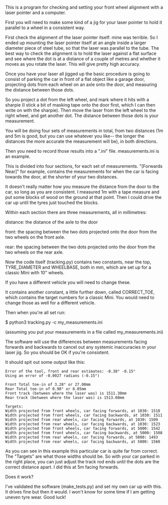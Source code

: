This is a program for checking and setting your front wheel alignment with a
laser pointer and a computer.

First you will need to make some kind of a jig for your laser pointer to hold
it parallel to a wheel in a consistent way.

First check the alignment of the laser pointer itself: mine was terrible. So I
ended up mounting the laser pointer itself at an angle inside a larger diameter
piece of steel tube, so that the laser was parallel to the tube. The best way
to check the alignment is to hold the laser against a flat surface and see
where the dot is at a distance of a couple of metres and whether it moves as
you rotate the laser. This will give pretty high accuracy.

Once you have your laser all jigged up the basic procedure is going to consist
of parking the car in front of a flat object like a garage door, projecting
dots from each wheel on an axle onto the door, and measuring the distance
between those dots.

So you project a dot from the left wheel, and mark where it hits with a sharpie
(I stick a bit of masking tape onto the door first, which I can then write on
with the sharpie). Then move the laser from the left wheel to the right wheel,
and get another dot. The distance between those dots is your measurement.

You will be doing four sets of measurements in total, from two distances (1m
and 5m is good, but you can use whatever you like-- the longer the distances
the more accurate the measurement will be), in both directions.

Then you need to record those results into a ".ini" file. measurements.ini is
an example.

This is divided into four sections, for each set of measurements. "[Forwards
Near]" for example, contains the measurements for when the car is facing
towards the door, at the shorter of your two distances.

It doesn't really matter how you measure the distance from the door to the car,
so long as you are consistent. I measured 1m with a tape measure and put some
blocks of wood on the ground at that point. Then I could drive the car up until
the tyres just touched the blocks.

Within each section there are three measurements, all in millimetres:

distance: the distance of the axle to the door

front: the spacing between the two dots projected onto the door from the two
wheels on the front axle.

rear: the spacing between the two dots projected onto the door from the two
wheels on the rear axle.

Now the code itself (tracking.py) contains two constants, near the top,
TYRE_DIAMETER and WHEELBASE, both in mm, which are set up for a classic Mini
with 10" wheels.

If you have a different vehicle you will need to change these.

It contains another constant, a little further down, called CORRECT_TOE, which
contains the target numbers for a classic Mini. You would need to change those
as well for a different vehicle.

Then when you're all set run:

$ python3 tracking.py -c my_measurements.ini

(assuming you put your measurements in a file called my_measurements.ini)

The software will use the differences between measurements facing forwards and
backwards to cancel out any systemic inaccuracies in your laser jig. So you
should be OK if you're consistent.

It should spit out some output like this:

	Error of the tool, front and rear estimates: -0.38° -0.15°
	Using an error of -0.0027 radians (-0.15°)

	Front Total toe-in of 3.28° or 27.08mm
	Rear Total toe-in of 0.98° or 8.05mm
	Front track (between where the laser was) is 1511.30mm
	Rear track (between where the laser was) is 1513.08mm

	Targets:
	Width projected from front wheels, car facing forwards, at 1030: 1518
	Width projected from front wheels, car facing backwards, at 1030: 1511
	Width projected from rear wheels, car facing forwards, at 1030: 1509
	Width projected from rear wheels, car facing backwards, at 1030: 1523
	Width projected from front wheels, car facing forwards, at 5000: 1542
	Width projected from front wheels, car facing backwards, at 5000: 1508
	Width projected from rear wheels, car facing forwards, at 5000: 1493
	Width projected from rear wheels, car facing backwards, at 5000: 1560

As you can see in this example this particular car is quite far from correct.
The "Targets" are what those widths should be. So with your car parked in the
right place, you can just adjust the track rod ends until the dots are the
correct distance apart. I did this at 5m facing forwards.

Does it work?

I've validated the software (make_tests.py) and set my own car up
with this. It drives fine but then it would. I won't know for some time if I am
getting uneven tyre wear. Good luck!
